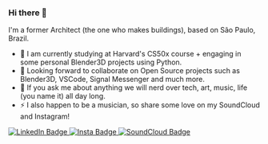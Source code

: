 ### Hi there 👋
I'm a former Architect (the one who makes buildings), based on São Paulo, Brazil.

- 🌱 I am currently studying at Harvard's CS50x course + engaging in some personal Blender3D projects using Python.
- 👯 Looking forward to collaborate on Open Source projects such as Blender3D, VSCode, Signal Messenger and much more.
- 💬 If you ask me about anything we will nerd over tech, art, music, life (you name it) all day long.
- ⚡ I also happen to be a musician, so share some love on my SoundCloud and Instagram!

<div id="badges">
  <a href="https://www.linkedin.com/in/lkmlln/" target="_blank" rel="noopener">
    <img src="https://img.shields.io/badge/LinkedIn-blue?style=for-the-badge&logo=linkedin&logoColor=white" alt="LinkedIn Badge"/>
  </a>
  <!--img src="https://img.shields.io/badge/YouTube-red?style=for-the-badge&logo=youtube&logoColor=white" alt="Youtube Badge"/-->
  <a href="https://www.instagram.com/lkmlln" target="_blank" rel="noopener">
    <img src="https://img.shields.io/badge/Instagram-E1306C?logo=instagram&logoColor=white&style=for-the-badge" alt="Insta Badge"/>
  </a>
  <a href="https://soundcloud.com/lucas-mellone" target="_blank" rel="noopener">
    <img src="https://img.shields.io/badge/SoundCloud-ff5836?logo=soundcloud&logoColor=white&style=for-the-badge" alt="SoundCloud Badge"/>
  </a>
</div>


<!--
**lknknm/lknknm** is a ✨ _special_ ✨ repository because its `README.md` (this file) appears on your GitHub profile.

Here are some ideas to get you started:

- 🔭 I’m currently working on ...
- 🌱 I’m currently learning ...
- 👯 I’m looking to collaborate on ...
- 🤔 I’m looking for help with ...
- 💬 Ask me about ...
- 📫 How to reach me: ...
- 😄 Pronouns: ...
- ⚡ Fun fact: ...
-->

